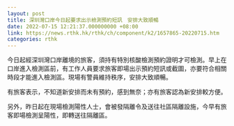 ```yaml
---
layout: post
title: 深圳灣口岸今日起要求出示檢測預約短訊　安排大致順暢
date: 2022-07-15 12:21:37.000000000 +08:00
link: https://news.rthk.hk/rthk/ch/component/k2/1657865-20220715.htm
categories: rthk
---
```


今日起經深圳灣口岸離境的旅客，須持有特別核酸檢測預約證明才可檢測。早上在口岸進入檢測區前，有工作人員要求旅客即場出示預約短訊或截圖，亦要符合相關時段才能進入檢測區。現場有警員維持秩序，安排大致順暢。

有旅客表示，不知道新安排而未有預約，感到無奈；亦有旅客認為新安排較方便。

另外，昨日起在現場檢測陽性人士，會被發隔離令及送往社區隔離設施，今早有旅客即場檢測呈陽性，即轉送往隔離區。
